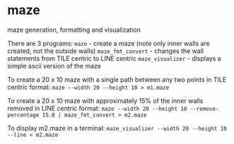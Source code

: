 # maze
maze generation, formatting and visualization

There are 3 programs:
`maze` - create a maze (note only inner walls are created, not the outside walls)
`maze_fmt_convert` - changes the wall statements from TILE centric to LINE centric
`maze_visualizer` - displays a simple ascii version of the maze

To create a 20 x 10 maze with a single path between any two points in TILE centric format:
`maze --width 20 --height 10 > m1.maze`

To create a 20 x 10 maze with approximately 15% of the inner walls removed in LINE centric format:
`maze --width 20 --height 10 --remove-percentage 15.0 | maze_fmt_convert > m2.maze`

To display m2.maze in a terminal:
`maze_visualizer --width 20 --height 10 --line < m2.maze`
